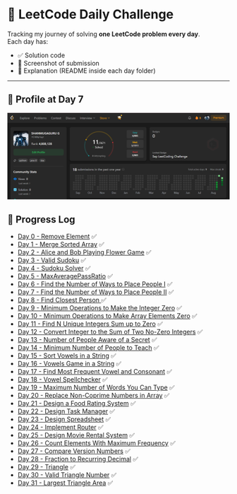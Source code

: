 # 🚀 LeetCode Daily Challenge

Tracking my journey of solving **one LeetCode problem every day**.  
Each day has:
- ✅ Solution code
- 📸 Screenshot of submission
- 📝 Explanation (README inside each day folder)

---

## 📸 Profile at Day 7
![Profile Screenshot](screenshot.png)

## 📅 Progress Log  

- [Day 0 - Remove Element](DAY-0/README.md) ✅  
- [Day 1 - Merge Sorted Array](DAY-1/README.md) ✅  
- [Day 2 - Alice and Bob Playing Flower Game](DAY-2/README.md) ✅  
- [Day 3 - Valid Sudoku](DAY-3/README.md) ✅
- [Day 4 - Sudoku Solver](DAY-4/README.md) ✅  
- [Day 5 - MaxAveragePassRatio](DAY-5/README.md) ✅
- [Day 6 - Find the Number of Ways to Place People I](DAY-6/README.md) ✅
- [Day 7 - Find the Number of Ways to Place People II](DAY-7/README.md) ✅
- [Day 8 - Find Closest Person ](DAY-8/README.md) ✅
- [Day 9 - Minimum Operations to Make the Integer Zero](DAY-9/README.md) ✅
- [Day 10 - Minimum Operations to Make Array Elements Zero](DAY-10/README.md) ✅
- [Day 11 - Find N Unique Integers Sum up to Zero](DAY-11/README.md) ✅
- [Day 12 - Convert Integer to the Sum of Two No-Zero Integers](DAY-12/README.md) ✅
- [Day 13 - Number of People Aware of a Secret](DAY-13/README.md) ✅
- [Day 14 - Minimum Number of People to Teach](DAY-14/README.md) ✅
- [Day 15 - Sort Vowels in a String](DAY-15/README.md) ✅
- [Day 16 - Vowels Game in a String](DAY-16/README.md) ✅
- [Day 17 - Find Most Frequent Vowel and Consonant](DAY-17/README.md) ✅
- [Day 18 - Vowel Spellchecker](DAY-18/README.md) ✅
- [Day 19 - Maximum Number of Words You Can Type](DAY-19/README.md) ✅
- [Day 20 - Replace Non-Coprime Numbers in Array](DAY-20/README.md) ✅
- [Day 21 - Design a Food Rating System](DAY-21/README.md) ✅
- [Day 22 - Design Task Manager](DAY-22/README.md) ✅
- [Day 23 - Design Spreadsheet](DAY-23/README.md) ✅
- [Day 24 - Implement Router](DAY-24/README.md) ✅
- [Day 25 - Design Movie Rental System](DAY-25/README.md) ✅
- [Day 26 - Count Elements With Maximum Frequency](DAY-26/README.md) ✅
- [Day 27 - Compare Version Numbers](DAY-27/README.md) ✅
- [Day 28 - Fraction to Recurring Decimal](DAY-28/README.md) ✅
- [Day 29 - Triangle](DAY-29/README.md) ✅
- [Day 30 - Valid Triangle Number](DAY-30/README.md) ✅
- [Day 31 - Largest Triangle Area](DAY-31/README.md) ✅